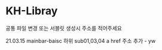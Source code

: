 # KH-Libray

공통 파일 변경 또는 서블릿 생성시 주소를 적어주세요

21.03.15 mainbar-baisc 하위 sub01,03,04 a href 주소 추가 - yw
